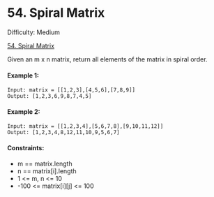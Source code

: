 # 54. Spiral Matrix

Difficulty: Medium

[54. Spiral Matrix](https://leetcode.com/problems/spiral-matrix/)

Given an m x n matrix, return all elements of the matrix in spiral order.

#### Example 1:
```
Input: matrix = [[1,2,3],[4,5,6],[7,8,9]]
Output: [1,2,3,6,9,8,7,4,5]
```

#### Example 2:
```
Input: matrix = [[1,2,3,4],[5,6,7,8],[9,10,11,12]]
Output: [1,2,3,4,8,12,11,10,9,5,6,7]
```

#### Constraints:
 - m == matrix.length
 - n == matrix[i].length
 - 1 <= m, n <= 10
 - -100 <= matrix[i][j] <= 100
